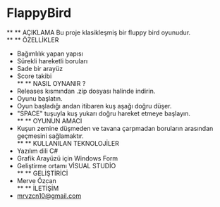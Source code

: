 # FlappyBird   
** ** AÇIKLAMA
Bu proje klasikleşmiş bir fluppy bird oyunudur.  
** ** ÖZELLİKLER
* Bağımlılık yapan yapısı
* Sürekli hareketli boruları
* Sade bir arayüz
* Score takibi  
** ** NASIL OYNANIR ?
* Releases kısmından .zip dosyası halinde indirin.
* Oyunu başlatın.
* Oyun başladığı andan itibaren kuş aşağı doğru düşer.
* "SPACE" tuşuyla kuş yukarı doğru hareket etmeye başlayın.  
** ** OYUNUN AMACI
* Kuşun zemine düşmeden ve tavana çarpmadan boruların arasından geçmesini sağlamaktır.  
** ** KULLANILAN TEKNOLOJİLER
* Yazılım dili C#
* Grafik Arayüzü için Windows Form
* Geliştirme ortamı VİSUAL STUDİO  
** ** GELİŞTİRİCİ
 * Merve Özcan  
** ** İLETİŞİM
 * mrvzcn10@gmail.com
